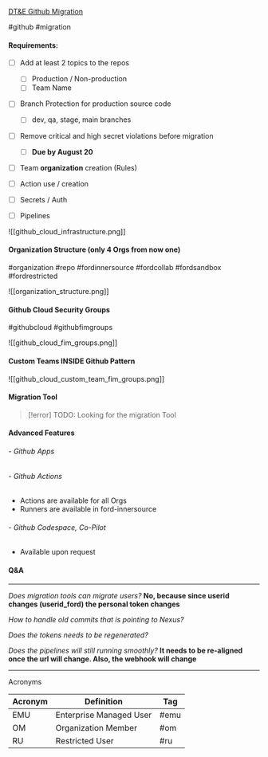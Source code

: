 [DT&E Github Migration](https://videosat.ford.com/#/videos/b96883e1-b046-41d8-977b-69617f75b09a)

#github #migration


#### Requirements:
- [ ] Add at least 2 topics to the repos
	- [ ] Production / Non-production
	- [ ] Team Name
- [ ] Branch Protection for production source code
	- [ ] dev, qa, stage, main branches
- [ ] Remove critical and high secret violations before migration
	- [ ] **Due by August 20**

- [ ] Team **organization** creation (Rules)
- [ ]  Action use / creation
- [ ] Secrets / Auth
- [ ] Pipelines



![[github_cloud_infrastructure.png]]

#### Organization Structure (only 4 Orgs from now one)
#organization #repo #fordinnersource #fordcollab #fordsandbox #fordrestricted

![[organization_structure.png]]
#### Github Cloud Security Groups
#githubcloud #githubfimgroups

![[github_cloud_fim_groups.png]]

#### Custom Teams INSIDE Github Pattern

![[github_cloud_custom_team_fim_groups.png]]


#### Migration Tool

>[!error] TODO: Looking for the migration Tool

#### Advanced Features

###### - Github Apps

###### - Github Actions
- Actions are available for all Orgs
- Runners are available in ford-innersource
###### - Github Codespace, Co-Pilot
- Available upon request


#### Q&A
***

_Does migration tools can migrate users?_
**No, because since userid changes (userid_ford) the personal token changes**

_How to handle old commits that is pointing to Nexus?_

_Does the tokens needs to be regenerated?_

_Does the pipelines will still running smoothly?_
**It needs to be re-aligned once the url will change.
Also, the webhook will change**






***
Acronyms

| Acronym | Definition              | Tag  |
| ------- | ----------------------- | ---- |
| EMU     | Enterprise Managed User | #emu |
| OM      | Organization Member     | #om  |
| RU      | Restricted User         | #ru  |


